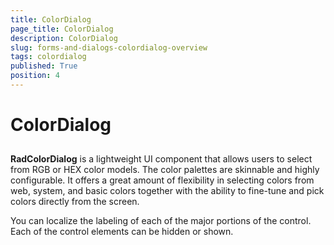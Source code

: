 ```yaml
---
title: ColorDialog
page_title: ColorDialog
description: ColorDialog
slug: forms-and-dialogs-colordialog-overview
tags: colordialog
published: True
position: 4
---
```


# ColorDialog



## 

__RadColorDialog__ is a lightweight UI component that allows users to select from RGB or HEX color models. The color palettes are skinnable and highly configurable. It offers a great amount of flexibility in selecting colors from web, system, and basic colors together with the ability to fine-tune and pick colors directly from the screen.

You can localize the labeling of each of the major portions of the control. Each of the control elements can be hidden or shown.
